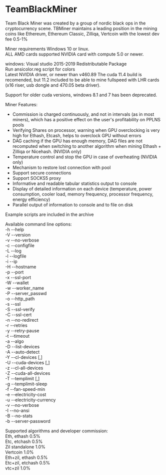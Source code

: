 # TeamBlackMiner
Team Black Miner was created by a group of nordic black ops in the cryptocurrency scene.
TBMiner maintains a leading position in the mining coins like Ethereum, Ethereum Classic, Zilliqa, Vertcoin with the lowest dev fee 0.5-1%

Miner requirements
Windows 10 or linux.            
ALL AMD cards supported
NVIDIA card with compute 5.0 or newer.                

windows:
Visual studio 2015-2019 Redistributable Package                  
Run ansicolor.reg script for colors                     
Latest NVIDIA driver, or newer than v460.89
The cuda 11.4 build is recomended, but 11.2 included to be able to mine fullspeed with LHR cards (x16 riser, usb dongle and 470.05 beta driver).

Support for older cuda versions, windows 8.1 and 7 has been deprecated.

Miner Features:
+ Commission is charged continuously, and not in intervals (as in most miners), which has a positive effect on the user's profitability on PPLNS pools
+ Verifying Shares on processor, warning when GPU overclocking is very high for Ethash, Etcash, helps to overclock GPU without errors
+ DAG caching if the GPU has enough memory, DAG files are not recomputed when switching to another algorithm when mining Ethash + Zilliqa or Nicehash. (NVIDIA only)
+ Temperature control and stop the GPU in case of overheating (NVIDIA only)
+ Mechanism to restore lost connection with pool
+ Support secure connections
+ Support SOCKS5 proxy
+ Informative and readable tabular statistics output to console
+ Display of detailed information on each device (temperature, power consumption, cooler load, memory frequency, processor frequency, energy efficiency)
+ Parallel output of information to console and to file on disk

Example scripts are included in the archive

Available command line options:                 
-h --help                 
-V --version                  
-v --no-verbose                  
-c --configfile                  
-L --log                 
-l --logfile                  
-i --ip                     
-H --hostname                   
-p --port                      
-x --ssl-port                      
-W --wallet                        
-w --worker_name                     
-P --server_passwd                    
-o --http_path                         
-s --ssl                                   
-S --ssl-verify                         
-C --ssl-cert                  
-n --no-redirect               
-r --retries                  
-y --retry-pause             
-t --timeout                  
-a --algo                  
-D --list-devices               
-A --auto-detect                 
-Y --cl-devices [,]               
-U --cuda-devices [,]              
-z --cl-all-devices                
-Z --cuda-all-devices               
-T --templimit [,]                 
-g --templimit-sleep                  
-f --fan-speed-min                
-e --electricity-cost                
-u --electricity-currency            
-v --no-verbose                 
-I --no-ansi                 
-B --no-stats                   
-b --server-password                  

Supported algorithms and developer commission:                  
Eth, ethash              0.5%                   
Etc, etchash             0.5%                 
Zil standalone           1.0%                 
Vertcoin                 1.0%               
Eth+zil, ethash          0.5%              
Etc+zil, etchash         0.5%                 
vtc+zil			 1.0%                   
